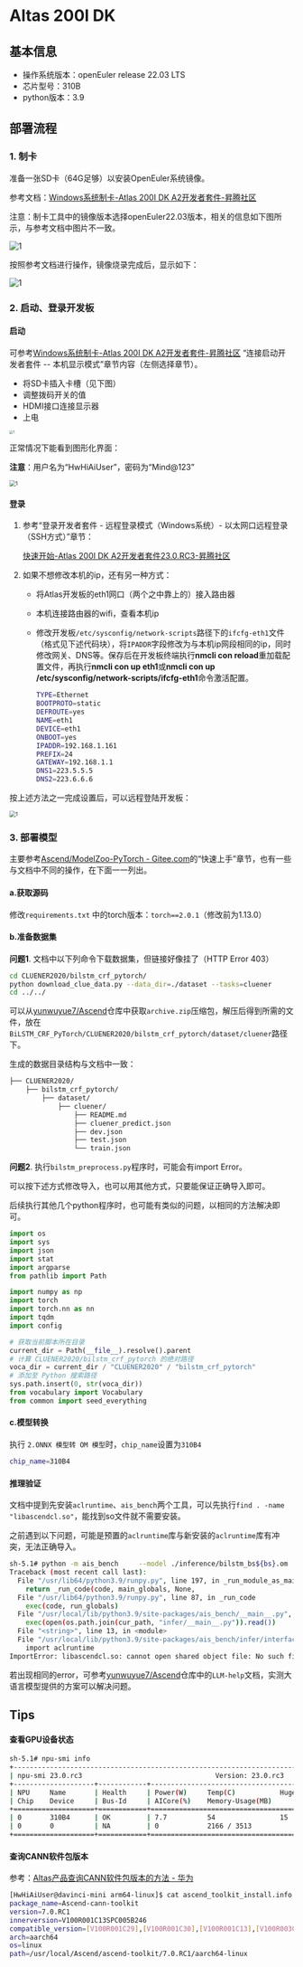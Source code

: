 # Altas 200I DK

## 基本信息

- 操作系统版本：openEuler release 22.03 LTS
- 芯片型号：310B
- python版本：3.9

## 部署流程

### 1. 制卡

准备一张SD卡（64G足够）以安装OpenEuler系统镜像。

参考文档：[Windows系统制卡-Atlas 200I DK A2开发者套件-昇腾社区](https://www.hiascend.com/document/detail/zh/Atlas200IDKA2DeveloperKit/23.0.RC2/qs/qs_0005.html)

注意：制卡工具中的镜像版本选择openEuler22.03版本，相关的信息如下图所示，与参考文档中图片不一致。

![1](.\images\1.png)

按照参考文档进行操作，镜像烧录完成后，显示如下：

![1](.\images\2.png)

### 2. 启动、登录开发板

#### 启动

可参考[Windows系统制卡-Atlas 200I DK A2开发者套件-昇腾社区](https://www.hiascend.com/document/detail/zh/Atlas200IDKA2DeveloperKit/23.0.RC2/qs/qs_0005.html) “连接启动开发者套件 -- 本机显示模式”章节内容（左侧选择章节）。

- 将SD卡插入卡槽（见下图）
- 调整拨码开关的值
- HDMI接口连接显示器
- 上电

<img src=".\images\3.png" alt="1" style="zoom:40%;" />

正常情况下能看到图形化界面：

**注意**：用户名为“HwHiAiUser”，密码为“Mind@123”

<img src=".\images\4.png" alt="1" style="zoom:67%;" />

#### 登录

1. 参考“登录开发者套件 - 远程登录模式（Windows系统）- 以太网口远程登录（SSH方式）”章节：

   [快速开始-Atlas 200I DK A2开发者套件23.0.RC3-昇腾社区](https://www.hiascend.com/document/detail/zh/Atlas200IDKA2DeveloperKit/23.0.RC2/qs/qs_0017.html)

2. 如果不想修改本机的ip，还有另一种方式：

   - 将Atlas开发板的eth1网口（两个之中靠上的）接入路由器

   - 本机连接路由器的wifi，查看本机ip

   - 修改开发板`/etc/sysconfig/network-scripts`路径下的`ifcfg-eth1`文件（格式见下述代码块），将`IPADDR`字段修改为与本机ip网段相同的ip，同时修改网关、DNS等。保存后在开发板终端执行**nmcli con reload**重加载配置文件，再执行**nmcli con up eth1**或**nmcli con up /etc/sysconfig/network-scripts/ifcfg-eth1**命令激活配置。

     ```bash
     TYPE=Ethernet
     BOOTPROTO=static
     DEFROUTE=yes
     NAME=eth1
     DEVICE=eth1
     ONBOOT=yes
     IPADDR=192.168.1.161
     PREFIX=24
     GATEWAY=192.168.1.1
     DNS1=223.5.5.5
     DNS2=223.6.6.6
     ```

按上述方法之一完成设置后，可以远程登陆开发板：

<img src=".\images\6.png" alt="1" style="zoom:67%;" />

### 3. 部署模型

主要参考[Ascend/ModelZoo-PyTorch - Gitee.com](https://gitee.com/ascend/ModelZoo-PyTorch/tree/master/ACL_PyTorch/built-in/nlp/BiLSTM_CRF_PyTorch#快速上手)的“快速上手”章节，也有一些与文档中不同的操作，在下面一一列出。

#### a.获取源码

修改`requirements.txt` 中的torch版本：`torch==2.0.1`（修改前为1.13.0）

#### b.准备数据集

**问题1**. 文档中以下列命令下载数据集，但链接好像挂了（HTTP Error 403）

```bash
cd CLUENER2020/bilstm_crf_pytorch/
python download_clue_data.py --data_dir=./dataset --tasks=cluener 
cd ../../
```

可以从[yunwuyue7/Ascend](https://github.com/yunwuyue7/Ascend#)仓库中获取`archive.zip`压缩包，解压后得到所需的文件，放在`BiLSTM_CRF_PyTorch/CLUENER2020/bilstm_crf_pytorch/dataset/cluener`路径下。

生成的数据目录结构与文档中一致：

```bash
├── CLUENER2020/
    ├── bilstm_crf_pytorch/
        ├── dataset/
            ├── cluener/
                ├── README.md
                ├── cluener_predict.json
                ├── dev.json
                ├── test.json
                └── train.json
```

**问题2**. 执行`bilstm_preprocess.py`程序时，可能会有import Error。

可以按下述方式修改导入，也可以用其他方式，只要能保证正确导入即可。

后续执行其他几个python程序时，也可能有类似的问题，以相同的方法解决即可。

```python
import os
import sys
import json
import stat
import argparse
from pathlib import Path

import numpy as np
import torch
import torch.nn as nn
import tqdm
import config

# 获取当前脚本所在目录
current_dir = Path(__file__).resolve().parent
# 计算 CLUENER2020/bilstm_crf_pytorch 的绝对路径
voca_dir = current_dir / "CLUENER2020" / "bilstm_crf_pytorch"
# 添加至 Python 搜索路径
sys.path.insert(0, str(voca_dir))
from vocabulary import Vocabulary
from common import seed_everything
```

#### c.模型转换

执行 `2.ONNX 模型转 OM 模型`时，`chip_name`设置为`310B4`

```bash
chip_name=310B4
```

#### 推理验证

文档中提到先安装`aclruntime`、`ais_bench`两个工具，可以先执行`find . -name "libascendcl.so"`，能找到so文件就不需要安装。

之前遇到以下问题，可能是预置的`aclruntime`库与新安装的`aclruntime`库有冲突，无法正确导入。

```bash
sh-5.1# python -m ais_bench     --model ./inference/bilstm_bs${bs}.om     --input inference/prep_data/inputs/input_ids,inference/prep_data/inputs/input_mask     --output ./inference/     --output_dirname results_bs${bs}     --outfmt NPY
Traceback (most recent call last):
  File "/usr/lib64/python3.9/runpy.py", line 197, in _run_module_as_main
    return _run_code(code, main_globals, None,
  File "/usr/lib64/python3.9/runpy.py", line 87, in _run_code
    exec(code, run_globals)
  File "/usr/local/lib/python3.9/site-packages/ais_bench/__main__.py", line 3, in <module>
    exec(open(os.path.join(cur_path, "infer/__main__.py")).read())
  File "<string>", line 13, in <module>
  File "/usr/local/lib/python3.9/site-packages/ais_bench/infer/interface.py", line 3, in <module>
    import aclruntime
ImportError: libascendcl.so: cannot open shared object file: No such file or directory
```

若出现相同的error，可参考[yunwuyue7/Ascend](https://github.com/yunwuyue7/Ascend#)仓库中的`LLM-help`文档，实测大语言模型提供的方案可以解决问题。

## Tips

#### 查看GPU设备状态

```bash
sh-5.1# npu-smi info
+----------------------------------------------------------------------------------------+
| npu-smi 23.0.rc3                                 Version: 23.0.rc3                     |
+--------------------+------------+------------------------------------------------------+
| NPU     Name       | Health     | Power(W)     Temp(C)           Hugepages-Usage(page) |
| Chip    Device     | Bus-Id     | AICore(%)    Memory-Usage(MB)                        |
+====================+============+======================================================+
| 0       310B4      | OK         | 7.7          54                15    / 15            |
| 0       0          | NA         | 0            2166 / 3513                             |
+====================+============+======================================================+
```

#### 查询CANN软件包版本

参考：[Altas产品查询CANN软件包版本的方法 - 华为](https://support.huawei.com/enterprise/zh/knowledge/EKB1100100366)

```bash
[HwHiAiUser@davinci-mini arm64-linux]$ cat ascend_toolkit_install.info
package_name=Ascend-cann-toolkit
version=7.0.RC1
innerversion=V100R001C13SPC005B246
compatible_version=[V100R001C29],[V100R001C30],[V100R001C13],[V100R003C10],[V100R003C11]
arch=aarch64
os=linux
path=/usr/local/Ascend/ascend-toolkit/7.0.RC1/aarch64-linux
```

